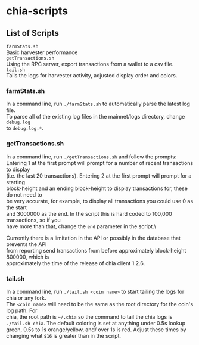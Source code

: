 # chia-scripts
## List of Scripts
`farmStats.sh`\
Basic harvester performance\
`getTransactions.sh`\
Using the RPC server, export transactions from a wallet to a csv file.\
`tail.sh`\
Tails the logs for harvester activity, adjusted display order and colors.

### farmStats.sh
In a command line, run `./farmStats.sh` to automatically parse the latest log file.\
To parse all of the existing log files in the mainnet/logs directory, change `debug.log`\
to `debug.log.*`.

### getTransactions.sh
In a command line, run `./getTransactions.sh` and follow the prompts:\
Entering 1 at the first prompt will prompt for a number of recent transactions to display\
(i.e. the last 20 transactions). Entering 2 at the first prompt will prompt for a starting\
block-height and an ending block-height to display transactions for, these do not need to\
be very accurate, for example, to display all transactions you could use 0 as the start\
and 3000000 as the end. In the script this is hard coded to 100,000 transactions, so if you\
have more than that, change the `end` parameter in the script.\

Currently there is a limitation in the API or possibly in the database that prevents the API\
from reporting send transactions from before approximately block-height 800000, which is\
approximately the time of the release of chia client 1.2.6.

### tail.sh
In a command line, run `./tail.sh <coin name>` to start tailing the logs for chia or any fork.\
The `<coin name>` will need to be the same as the root directory for the coin's log path. For \
chia, the root path is `~/.chia` so the command to tail the chia logs is `./tail.sh chia`.
The default coloring is set at anything under 0.5s lookup green, 0.5s to 1s orange/yellow, and/
over 1s is red. Adjust these times by changing what `$16` is greater than in the script.
